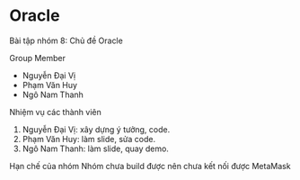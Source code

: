 # Oracle
Bài tập nhóm 8: Chủ đề Oracle

Group Member

+ Nguyễn Đại Vị
+ Phạm Văn Huy  
+ Ngô Nam Thanh


Nhiệm vụ các thành viên
1. Nguyễn Đại Vị: xây dựng ý tưởng, code.
2. Phạm Văn Huy: làm slide, sửa code.
3. Ngô Nam Thanh: làm slide, quay demo.


Hạn chế của nhóm
Nhóm chưa build được nên chưa kết nối được MetaMask 
